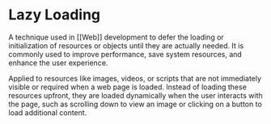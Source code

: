 # Lazy Loading

A technique used in [[Web]] development to defer the loading or initialization of resources or objects until they are actually needed. It is commonly used to improve performance, save system resources, and enhance the user experience.

Applied to resources like images, videos, or scripts that are not immediately visible or required when a web page is loaded. Instead of loading these resources upfront, they are loaded dynamically when the user interacts with the page, such as scrolling down to view an image or clicking on a button to load additional content.